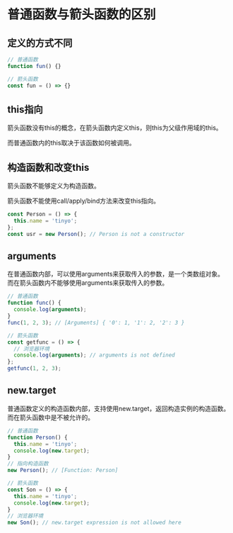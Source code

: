 # 普通函数与箭头函数的区别

## 定义的方式不同

```js
// 普通函数
function fun() {}

// 箭头函数
const fun = () => {}
```

## this指向

箭头函数没有this的概念，在箭头函数内定义this，则this为父级作用域的this。

而普通函数内的this取决于该函数如何被调用。

## 构造函数和改变this

箭头函数不能够定义为构造函数。

箭头函数不能使用call/apply/bind方法来改变this指向。

```js
const Person = () => {
  this.name = 'tinyo';
};
const usr = new Person(); // Person is not a constructor
```

## arguments
在普通函数内部，可以使用arguments来获取传入的参数，是一个类数组对象。而在箭头函数内不能够使用arguments来获取传入的参数。
```js
// 普通函数
function func() {
  console.log(arguments);
}
func(1, 2, 3); // [Arguments] { '0': 1, '1': 2, '2': 3 }

// 箭头函数
const getfunc = () => {
  // 浏览器环境
  console.log(arguments); // arguments is not defined
};
getfunc(1, 2, 3);
```

## new.target

普通函数定义的构造函数内部，支持使用new.target，返回构造实例的构造函数。而在箭头函数中是不被允许的。

```js
// 普通函数
function Person() {
  this.name = 'tinyo';
  console.log(new.target);
}
// 指向构造函数
new Person(); // [Function: Person]

// 箭头函数
const Son = () => {
  this.name = 'tinyo';
  console.log(new.target);
}
// 浏览器环境
new Son(); // new.target expression is not allowed here
```